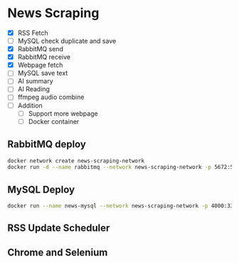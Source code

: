 # News Scraping

- [x] RSS Fetch
- [ ] MySQL check duplicate and save
- [x] RabbitMQ send
- [x] RabbitMQ receive
- [x] Webpage fetch
- [ ] MySQL save text
- [ ] AI summary
- [ ] AI Reading
- [ ] ffmpeg audio combine
- [ ] Addition
  - [ ] Support more webpage
  - [ ] Docker container

## RabbitMQ deploy

```sh
docker network create news-scraping-network
docker run -d --name rabbitmq --network news-scraping-network -p 5672:5672 -p 15672:15672 rabbitmq:3-management
```



## MySQL Deploy

```sh
docker run --name news-mysql --network news-scraping-network -p 4000:3306 --restart always -e MYSQL_ROOT_PASSWORD=password -d mysql 
```



## RSS Update Scheduler



## Chrome and Selenium

